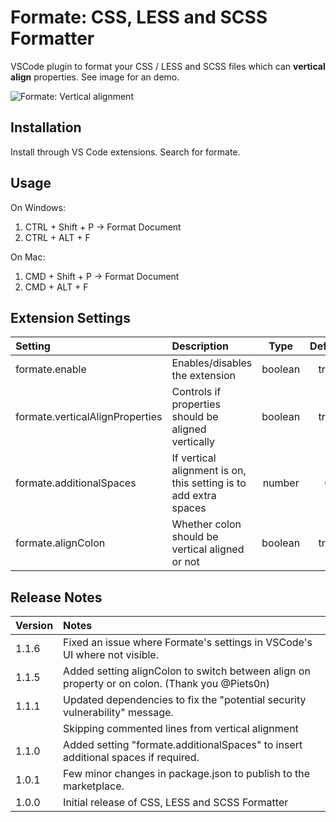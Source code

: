 # Formate: CSS, LESS and SCSS Formatter
VSCode plugin to format your CSS / LESS and SCSS files which can **vertical align** properties. See image for an demo.

![Formate: Vertical alignment](images/demo.gif)

## Installation
Install through VS Code extensions. Search for formate.

## Usage
On Windows:
1. CTRL + Shift + P -> Format Document
2. CTRL + ALT + F

On Mac:
1. CMD + Shift + P -> Format Document
2. CMD + ALT + F

## Extension Settings
| Setting                           | Description                                         | Type    | Default  |
|:--------------------------------- |:----------------------------------------------------|:-------:|:--------:|
| formate.enable                    | Enables/disables the extension                      | boolean | true     |
| formate.verticalAlignProperties   | Controls if properties should be aligned vertically | boolean | true     |
| formate.additionalSpaces          | If vertical alignment is on, this setting is to add extra spaces | number | 0     |
| formate.alignColon                | Whether colon should be vertical aligned or not | boolean | true    |



## Release Notes

| Version | Notes |
|:--------|:------|
| 1.1.6   | Fixed an issue where Formate's settings in VSCode's UI where not visible.
| 1.1.5   | Added setting alignColon to switch between align on property or on colon. (Thank you @Piets0n)
| 1.1.1   | Updated dependencies to fix the "potential security vulnerability" message.
|         | Skipping commented lines from vertical alignment 
| 1.1.0   | Added setting "formate.additionalSpaces" to insert additional spaces if required.
| 1.0.1   | Few minor changes in package.json to publish to the marketplace.
| 1.0.0   | Initial release of CSS, LESS and SCSS Formatter

